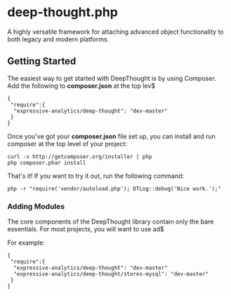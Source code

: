 deep-thought.php
================

A highly versatile framework for attaching advanced object functionality to both legacy and modern platforms.

## Getting Started

The easiest way to get started with DeepThought is by using Composer. Add the following to **composer.json** at the top lev$

```
{
 "require":{
  "expressive-analytics/deep-thought": "dev-master"
 }
}
```

Once you've got your **composer.json** file set up, you can install and run composer at the top level of your project:

```
curl -s http://getcomposer.org/installer | php
php composer.phar install
```

That's it! If you want to try it out, run the following command:
```
php -r "require('vendor/autoload.php'); DTLog::debug('Nice work.');"
```

### Adding Modules

The core components of the DeepThought library contain only the bare essentials. For most projects, you will want to use ad$

For example:

```
{
 "require":{
  "expressive-analytics/deep-thought": "dev-master"
  "expressive-analytics/deep-thought/stores-mysql": "dev-master"
 }
}
```

